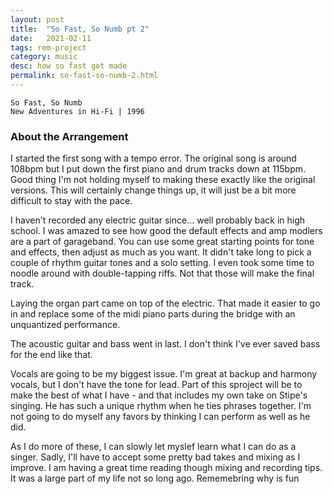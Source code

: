 ```yaml
---
layout: post
title:  "So Fast, So Numb pt 2"
date:   2021-02-11
tags: rem-project
category: music
desc: how so fast got made
permalink: so-fast-so-numb-2.html
---
```


```
So Fast, So Numb
New Adventures in Hi-Fi | 1996
```

### About the Arrangement
I started the first song with a tempo error. The original song is around 108bpm but I put down the first piano and drum tracks down at 115bpm. Good thing I'm not holding myself to making these exactly like the original versions. This will certainly change things up, it will just be a bit more difficult to stay with the pace.

I haven't recorded any electric guitar since... well probably back in high school. I was amazed to see how good the default effects and amp modlers are a part of garageband. You can use some great starting points for tone and effects, then adjust as much as you want. It didn't take long to pick a couple of rhythm guitar tones and a solo setting. I even took some time to noodle around with double-tapping riffs. Not that those will make the final track.

Laying the organ part came on top of the electric. That made it easier to go in and replace some of the midi piano parts during the bridge with an unquantized performance.

The acoustic guitar and bass went in last. I don't think I've ever saved bass for the end like that.

Vocals are going to be my biggest issue. I'm great at backup and harmony vocals, but I don't have the tone for lead. Part of this sproject will be to make the best of what I have - and that includes my own take on Stipe's singing. He has such a unique rhythm when he ties phrases together. I'm not going to do myself any favors by thinking I can perform as well as he did.

As I do more of these, I can slowly let myslef learn what I can do as a singer. Sadly, I'll have to accept some pretty bad takes and mixing as I improve.  I am having a great time reading though mixing and recording tips. It was a large part of my life not so long ago. Rememebring why is fun